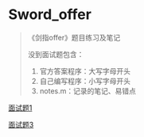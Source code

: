 # Sword_offer
> 《剑指offer》题目练习及笔记
>
> 没到面试题包含：
>
> 1. 官方答案程序：大写字母开头
> 2. 自己编写程序：小写字母开头
> 3. notes.m：记录的笔记、易错点

[面试题1](https://github.com/wdeyes/Sword_offer/tree/master/01)

[面试题3](https://github.com/wdeyes/Sword_offer/tree/master/03)



